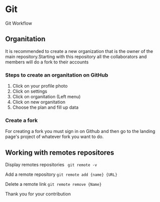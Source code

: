 # Git

Git Workflow 

## Organitation

It is recommended to create a new organization that is the owner of the main repository.Starting with this repository all the collaborators and members will do a fork to their accounts

### Steps to create an organitation on GitHub

1. Click on your profile photo
2. Click on settings
3. Click on organitation (Left menu)
4. Click on new organitation
3. Choose the plan and fill up data

### Create a fork

For creating a fork you must sign in on Github and then go to the landing page's project of whatever fork you want to do. 

## Working with remotes repositores

Display remotes repositories
` git remote -v`

Add a remote repository
`git remote add {name} {URL}`

Delete a remote link
`git remote remove {Name}`

Thank you for your contribution